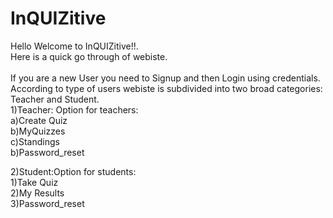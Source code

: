 # InQUIZitive
Hello Welcome to InQUIZitive!!.<br />
Here is a quick go through of webiste.<br/>  
If you are a new User you need to Signup and then Login using credentials.<br />
According to type of users webiste is subdivided into two broad categories: Teacher and Student.<br/>
1)Teacher: Option for teachers:<br/>
a)Create Quiz<br/>
b)MyQuizzes<br/>
c)Standings<br/>
b)Password_reset<br/>

2)Student:Option for students:<br/>
1)Take Quiz<br/>
2)My Results<br/>
3)Password_reset<br/>
